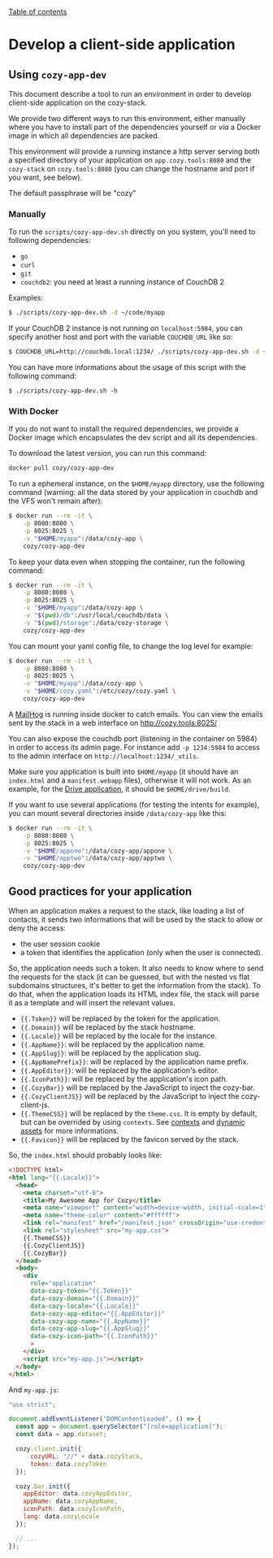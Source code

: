 [Table of contents](README.md#table-of-contents)

# Develop a client-side application

## Using `cozy-app-dev`

This document describe a tool to run an environment in order to develop
client-side application on the cozy-stack.

We provide two different ways to run this environment, either manually where you
have to install part of the dependencies yourself or _via_ a Docker image in
which all dependencies are packed.

This environment will provide a running instance a http server serving both a
specified directory of your application on `app.cozy.tools:8080` and the
`cozy-stack` on `cozy.tools:8080` (you can change the hostname and port if you
want, see below).

The default passphrase will be "cozy"

### Manually

To run the `scripts/cozy-app-dev.sh` directly on you system, you'll need to
following dependencies:

-   `go`
-   `curl`
-   `git`
-   `couchdb2`: you need at least a running instance of CouchDB 2

Examples:

```sh
$ ./scripts/cozy-app-dev.sh -d ~/code/myapp
```

If your CouchDB 2 instance is not running on `localhost:5984`, you can specify
another host and port with the variable `COUCHDB_URL` like so:

```sh
$ COUCHDB_URL=http://couchdb.local:1234/ ./scripts/cozy-app-dev.sh -d ~/code/myapp
```

You can have more informations about the usage of this script with the following
command:

```
$ ./scripts/cozy-app-dev.sh -h
```

### With Docker

If you do not want to install the required dependencies, we provide a Docker
image which encapsulates the dev script and all its dependencies.

To download the latest version, you can run this command:

```sh
docker pull cozy/cozy-app-dev
```

To run a ephemeral instance, on the `$HOME/myapp` directory, use the following
command (warning: all the data stored by your application in couchdb and the VFS
won't remain after):

```sh
$ docker run --rm -it \
    -p 8080:8080 \
    -p 8025:8025 \
    -v "$HOME/myapp":/data/cozy-app \
    cozy/cozy-app-dev
```

To keep your data even when stopping the container, run the following command:

```sh
$ docker run --rm -it \
    -p 8080:8080 \
    -p 8025:8025 \
    -v "$HOME/myapp":/data/cozy-app \
    -v "$(pwd)/db":/usr/local/couchdb/data \
    -v "$(pwd)/storage":/data/cozy-storage \
    cozy/cozy-app-dev
```

You can mount your yaml config file, to change the log level for example:

```sh
$ docker run --rm -it \
    -p 8080:8080 \
    -p 8025:8025 \
    -v "$HOME/myapp":/data/cozy-app \
    -v "$HOME/cozy.yaml":/etc/cozy/cozy.yaml \
    cozy/cozy-app-dev
```

A [MailHog](https://github.com/mailhog/MailHog) is running inside docker to
catch emails. You can view the emails sent by the stack in a web interface on
http://cozy.tools:8025/

You can also expose the couchdb port (listening in the container on 5984) in
order to access its admin page. For instance add `-p 1234:5984` to access to the
admin interface on `http://localhost:1234/_utils`.

Make sure you application is built into `$HOME/myapp` (it should have an
`index.html` and a `manifest.webapp` files), otherwise it will not work. As an
example, for the [Drive application](https://github.com/cozy/cozy-drive/), it
should be `$HOME/drive/build`.

If you want to use several applications (for testing the intents for example),
you can mount several directories inside `/data/cozy-app` like this:

```sh
$ docker run --rm -it \
    -p 8080:8080 \
    -p 8025:8025 \
    -v "$HOME/appone":/data/cozy-app/appone \
    -v "$HOME/apptwo":/data/cozy-app/apptwo \
    cozy/cozy-app-dev
```

## Good practices for your application

When an application makes a request to the stack, like loading a list of
contacts, it sends two informations that will be used by the stack to allow or
deny the access:

-   the user session cookie
-   a token that identifies the application (only when the user is connected).

So, the application needs such a token. It also needs to know where to send the
requests for the stack (it can be guessed, but with the nested vs flat
subdomains structures, it's better to get the information from the stack). To do
that, when the application loads its HTML index file, the stack will parse it as
a template and will insert the relevant values.

-   `{{.Token}}` will be replaced by the token for the application.
-   `{{.Domain}}` will be replaced by the stack hostname.
-   `{{.Locale}}` will be replaced by the locale for the instance.
-   `{{.AppName}}`: will be replaced by the application name.
-   `{{.AppSlug}}`: will be replaced by the application slug.
-   `{{.AppNamePrefix}}`: will be replaced by the application name prefix.
-   `{{.AppEditor}}`: will be replaced by the application's editor.
-   `{{.IconPath}}`: will be replaced by the application's icon path.
-   `{{.CozyBar}}` will be replaced by the JavaScript to inject the cozy-bar.
-   `{{.CozyClientJS}}` will be replaced by the JavaScript to inject the
    cozy-client-js.
-   `{{.ThemeCSS}}` will be replaced by the `theme.css`. It is empty by default,
    but can be overrided by using `contexts`. See
    [contexts](https://docs.cozy.io/en/cozy-stack/assets/#contexts) and [dynamic
    assets](https://docs.cozy.io/en/cozy-stack/cli/cozy-stack_config_insert-asset/)
    for more informations.
-   `{{.Favicon}}` will be replaced by the favicon served by the stack.

So, the `index.html` should probably looks like:

```html
<!DOCTYPE html>
<html lang="{{.Locale}}">
  <head>
    <meta charset="utf-8">
    <title>My Awesome App for Cozy</title>
    <meta name="viewport" content="width=device-width, initial-scale=1">
    <meta name="theme-color" content="#ffffff">
    <link rel="manifest" href="/manifest.json" crossOrigin="use-credentials">
    <link rel="stylesheet" src="my-app.css">
    {{.ThemeCSS}}
    {{.CozyClientJS}}
    {{.CozyBar}}
  </head>
  <body>
    <div
      role="application"
      data-cozy-token="{{.Token}}"
      data-cozy-domain="{{.Domain}}"
      data-cozy-locale="{{.Locale}}"
      data-cozy-app-editor="{{.AppEditor}}"
      data-cozy-app-name="{{.AppName}}"
      data-cozy-app-slug="{{.AppSlug}}"
      data-cozy-icon-path="{{.IconPath}}"
      >
    </div>
    <script src="my-app.js"></script>
  </body>
</html>
```

And `my-app.js`:

```js
"use strict";

document.addEventListener("DOMContentLoaded", () => {
  const app = document.querySelector("[role=application]");
  const data = app.dataset;

  cozy.client.init({
      cozyURL: "//" + data.cozyStack,
      token: data.cozyToken
  });

  cozy.bar.init({
    appEditor: data.cozyAppEditor,
    appName: data.cozyAppName,
    iconPath: data.cozyIconPath,
    lang: data.cozyLocale
  });

  // ...
});
```
